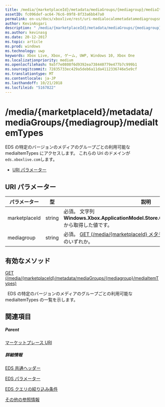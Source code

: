 ```yaml
---
title: /media/{marketplaceId}/metadata/mediaGroups/{mediagroup}/mediaItemTypes
assetID: fc096def-ac64-76c6-09f8-8f33a6bb47a0
permalink: en-us/docs/xboxlive/rest/uri-medialocalemetadatamediagroupsmediaitemtypes.html
author: KevinAsgari
description: " /media/{marketplaceId}/metadata/mediaGroups/{mediagroup}/mediaItemTypes"
ms.author: kevinasg
ms.date: 20-12-2017
ms.topic: article
ms.prod: windows
ms.technology: uwp
keywords: Xbox Live, Xbox, ゲーム, UWP, Windows 10, Xbox One
ms.localizationpriority: medium
ms.openlocfilehash: 9a5f7e0808f6d9392ea738440779e477b7c999b1
ms.sourcegitcommit: 72835733ec429a5deb6a11da4112336746e5e9cf
ms.translationtype: MT
ms.contentlocale: ja-JP
ms.lasthandoff: 10/21/2018
ms.locfileid: "5167822"
---
```

# <a name="mediamarketplaceidmetadatamediagroupsmediagroupmediaitemtypes"></a>/media/{marketplaceId}/metadata/mediaGroups/{mediagroup}/mediaItemTypes
EDS の特定のバージョンのメディアのグループごとの利用可能な mediaItemTypes にアクセスします。 これらの Uri のドメインが`eds.xboxlive.com`します。
 
  * [URI パラメーター](#ID4EV)
 
<a id="ID4EV"></a>

 
## <a name="uri-parameters"></a>URI パラメーター
 
| パラメーター| 型| 説明| 
| --- | --- | --- | 
| marketplaceId| string| 必須。 文字列<b>Windows.Xbox.ApplicationModel.Store.Configuration.MarketplaceId</b>から取得した値です。| 
| mediagroup| string| 必須。 [GET (/media/{marketplaceId} メタデータ/mediaGroups)](uri-medialocalemetadatamediagroupsget.md)からの値のいずれか。| 
  
<a id="ID4EBC"></a>

 
## <a name="valid-methods"></a>有効なメソッド

[GET (/media/{marketplaceId}/metadata/mediaGroups/{mediagroup}/mediaItemTypes)](uri-medialocalemetadatamediagroupsmediaitemtypesget.md)

&nbsp;&nbsp;EDS の特定のバージョンのメディアのグループごとの利用可能な mediaItemTypes の一覧を示します。
 
<a id="ID4ELC"></a>

 
## <a name="see-also"></a>関連項目
 
<a id="ID4ENC"></a>

 
##### <a name="parent"></a>Parent 

[マーケットプレース URI](atoc-reference-marketplace.md)

  
<a id="ID4EXC"></a>

 
##### <a name="further-information"></a>詳細情報 

[EDS 共通ヘッダー](../../additional/edscommonheaders.md)

 [EDS パラメーター](../../additional/edsparameters.md)

 [EDS クエリの絞り込み条件](../../additional/edsqueryrefiners.md)

 [その他の参照情報](../../additional/atoc-xboxlivews-reference-additional.md)

   